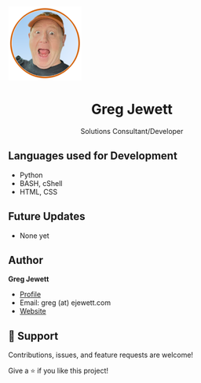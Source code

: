 <span style="text-align:center;"><img src="https://github.com/jewettg/jewettg/blob/main/2022-wow-orange-circle.png" height="150"></span>
<h1 align="center">Greg Jewett</h1>

<p align="center">Solutions Consultant/Developer</p>



## Languages used for Development

- Python
- BASH, cShell
- HTML, CSS

## Future Updates

- None yet

## Author

**Greg Jewett**

- [Profile](https://github.com/jewettg "Rohit jain")
- Email:  greg (at) ejewett.com
- [Website](https://sites.google.com/ejewett.com/gregjewett "Personal Website")

## 🤝 Support

Contributions, issues, and feature requests are welcome!

Give a ⭐️ if you like this project!